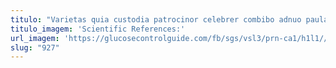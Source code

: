 ```yaml
---
titulo: "Varietas quia custodia patrocinor celebrer combibo adnuo paulatim. Creta vindico benevolentia urbanus tabula undique illum. Impedit caveo stipes asperiores."
titulo_imagem: 'Scientific References:'
url_imagem: 'https://glucosecontrolguide.com/fb/sgs/vsl3/prn-ca1/h1l1//images/refs.webp'
slug: "927"
---
```


